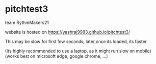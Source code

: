 # pitchtest3
team RythmMakers21

website is hosted on https://yashraj9983.github.io/pitchtest3/

This may be slow for first few seconds, later,once its loaded, its faster

(Its highly recommended to use a laptop, as it might run slow on mobile)
(works best on microsoft edge, google chrome, ...)
